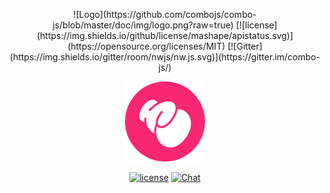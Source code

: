 <p align="center">
	![Logo](https://github.com/combojs/combo-js/blob/master/doc/img/logo.png?raw=true)
	[![license](https://img.shields.io/github/license/mashape/apistatus.svg)](https://opensource.org/licenses/MIT)
	[![Gitter](https://img.shields.io/gitter/room/nwjs/nw.js.svg)](https://gitter.im/combo-js/)
</p>

<p align="center"><a href="https://combojs.com" target="_blank"><img src="https://github.com/combojs/combo-js/blob/master/doc/img/logo.png"></a></p>
<p align="center">
	<a href="https://opensource.org/licenses/MIT"><img alt="license" src="https://img.shields.io/github/license/mashape/apistatus.svg"></a>
	<a href="https://gitter.im/combo-js/"><img alt="Chat" src="https://img.shields.io/gitter/room/nwjs/nw.js.svg"></a>
</p>
